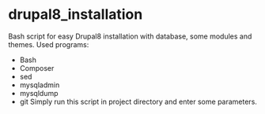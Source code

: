 # drupal8_installation
Bash script for easy Drupal8 installation with database, some modules and themes.
Used programs:
- Bash
- Composer
- sed
- mysqladmin
- mysqldump
- git
Simply run this script in project directory and enter some parameters.
